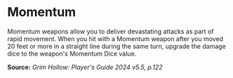 # Momentum
Momentum weapons allow you to deliver devastating attacks as part of rapid movement. When you hit with a Momentum weapon after you moved 20 feet or more in a straight line during the same turn, upgrade the damage dice to the weapon's Momentum Dice value.

**Source:** *Grim Hollow: Player's Guide 2024 v5.5, p.122*